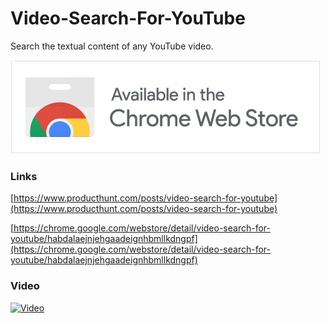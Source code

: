 # Video-Search-For-YouTube
Search the textual content of any YouTube video.

[![Install](./webstore-button.png)
](https://chrome.google.com/webstore/detail/video-search-for-youtube/habdalaejnjehgaadeignhbmllkdngpf)

### Links
[https://www.producthunt.com/posts/video-search-for-youtube](https://www.producthunt.com/posts/video-search-for-youtube)

[https://chrome.google.com/webstore/detail/video-search-for-youtube/habdalaejnjehgaadeignhbmllkdngpf](https://chrome.google.com/webstore/detail/video-search-for-youtube/habdalaejnjehgaadeignhbmllkdngpf)

### Video
[![Video](https://img.youtube.com/vi/3oigDyqg_z8/0.jpg)](https://www.youtube.com/watch?v=3oigDyqg_z8)
